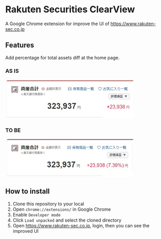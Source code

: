 # Rakuten Securities ClearView

A Google Chrome extension for improve the UI of https://www.rakuten-sec.co.jp

## Features

Add percentage for total assets diff at the home page.

### AS IS

<img src="images/home_asis.jpg" width="400">

### TO BE

<img src="images/home_tobe.jpg" width="400">

## How to install

1. Clone this repository to your local
2. Open `chrome://extensions/` in Google Chrome
3. Enable `Developer mode`
4. Click `Load unpacked` and select the cloned directory
5. Open <https://www.rakuten-sec.co.jp>, login, then you can see the improved UI
